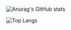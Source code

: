 ![Anurag's GitHub stats](https://github-readme-stats.vercel.app/api?username=edimilsonestevam&show_icons=true)

![Top Langs](https://github-readme-stats.vercel.app/api/top-langs/?username=edimilsonestevam&size_weight=0.5&count_weight=0.5)
